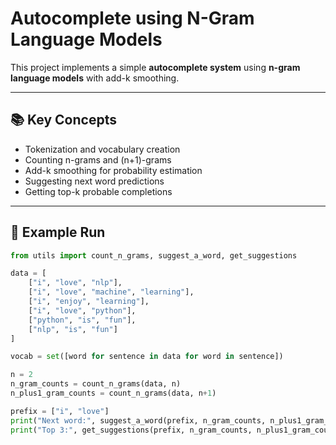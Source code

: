 # Autocomplete using N-Gram Language Models

This project implements a simple **autocomplete system** using **n-gram language models** with add-k smoothing.

---

## 📚 Key Concepts

- Tokenization and vocabulary creation
- Counting n-grams and (n+1)-grams
- Add-k smoothing for probability estimation
- Suggesting next word predictions
- Getting top-k probable completions

---

## 🚀 Example Run

```python
from utils import count_n_grams, suggest_a_word, get_suggestions

data = [
    ["i", "love", "nlp"],
    ["i", "love", "machine", "learning"],
    ["i", "enjoy", "learning"],
    ["i", "love", "python"],
    ["python", "is", "fun"],
    ["nlp", "is", "fun"]
]

vocab = set([word for sentence in data for word in sentence])

n = 2
n_gram_counts = count_n_grams(data, n)
n_plus1_gram_counts = count_n_grams(data, n+1)

prefix = ["i", "love"]
print("Next word:", suggest_a_word(prefix, n_gram_counts, n_plus1_gram_counts, vocab))
print("Top 3:", get_suggestions(prefix, n_gram_counts, n_plus1_gram_counts, vocab, top_k=3))
```
